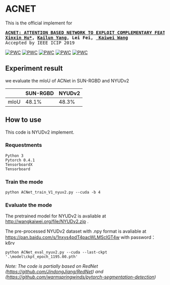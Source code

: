 ACNET
===========================
This is the official implement for
<div class="highlight highlight-html"><pre>
<b><a href=https://arxiv.org/abs/1905.10089>ACNET: ATTENTION BASED NETWORK TO EXPLOIT COMPLEMENTARY FEATURES FOR RGBD SEMANTIC SEGMENTATION</a>    
<a href=https://github.com/anheidelonghu>Xinxin Hu*</a>, <a href=http://www.yangkailun.com/>Kailun Yang</a>, Lei Fei, <a href=http://wangkaiwei.org/blog.html> Kaiwei Wang</a></b>
Accepted by IEEE ICIP 2019
</pre></div>

[![PWC](https://img.shields.io/endpoint.svg?url=https://paperswithcode.com/badge/acnet-attention-based-network-to-exploit/semantic-segmentation-on-sun-rgbd)](https://paperswithcode.com/sota/semantic-segmentation-on-sun-rgbd?p=acnet-attention-based-network-to-exploit)
[![PWC](https://img.shields.io/endpoint.svg?url=https://paperswithcode.com/badge/acnet-attention-based-network-to-exploit/semantic-segmentation-on-nyu-depth-v2)](https://paperswithcode.com/sota/semantic-segmentation-on-nyu-depth-v2?p=acnet-attention-based-network-to-exploit)
[![PWC](https://img.shields.io/endpoint.svg?url=https://paperswithcode.com/badge/acnet-attention-based-network-to-exploit/thermal-image-segmentation-on-pst900)](https://paperswithcode.com/sota/thermal-image-segmentation-on-pst900?p=acnet-attention-based-network-to-exploit)
[![PWC](https://img.shields.io/endpoint.svg?url=https://paperswithcode.com/badge/acnet-attention-based-network-to-exploit/thermal-image-segmentation-on-mfn-dataset)](https://paperswithcode.com/sota/thermal-image-segmentation-on-mfn-dataset?p=acnet-attention-based-network-to-exploit)
[![PWC](https://img.shields.io/endpoint.svg?url=https://paperswithcode.com/badge/acnet-attention-based-network-to-exploit/semantic-segmentation-on-kitti-360)](https://paperswithcode.com/sota/semantic-segmentation-on-kitti-360?p=acnet-attention-based-network-to-exploit)

## Experiment result
we evaluate the mIoU of ACNet in SUN-RGBD and NYUDv2

|    | SUN-RGBD | NYUDv2 |
|----|----|----|
| mIoU | 48.1% | 48.3% |


## How to use
This code is NYUDv2 implement.

### Requestments
```
Python 3
Pytorch 0.4.1
TensorboardX
Tensorboard
```

### Train the mode

```
python ACNet_train_V1_nyuv2.py --cuda -b 4
```

### Evaluate the mode
The pretrained model for NYUDv2 is avaliable at http://wangkaiwei.org/file/NYUDv2.zip .

The pre-processed NYUDv2 dataset with .npy format is avaliable at https://pan.baidu.com/s/1nxys4pdT4pacWLMScIGT4w  with password：k6rv 

```
python ACNet_eval_nyuv2.py --cuda --last-ckpt '.\model\ckpt_epoch_1195.00.pth'
```

*Note: The code is partially based on RedNet (https://github.com/JindongJiang/RedNet) and (https://github.com/warmspringwinds/pytorch-segmentation-detection)*

